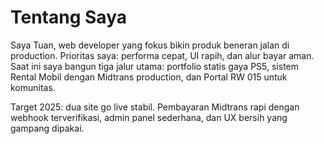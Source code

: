 # Tentang Saya
Saya Tuan, web developer yang fokus bikin produk beneran jalan di production. Prioritas saya: performa cepat, UI rapih, dan alur bayar aman.
Saat ini saya bangun tiga jalur utama: portfolio statis gaya PS5, sistem Rental Mobil dengan Midtrans production, dan Portal RW 015 untuk komunitas.

Target 2025: dua site go live stabil. Pembayaran Midtrans rapi dengan webhook terverifikasi, admin panel sederhana, dan UX bersih yang gampang dipakai.
